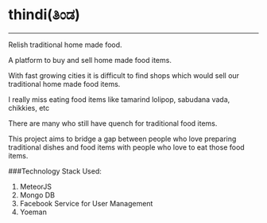 # thindi(ತಿಂಡ)
------------
Relish traditional home made food.

A platform to buy and sell home made food items.

With fast growing cities it is difficult to find shops which would sell our traditional 
home made food items.

I really miss eating  food items like tamarind lolipop, sabudana vada, chikkies, etc

There are many who still have quench for traditional food items.

This project aims to bridge a gap between people who love preparing traditional dishes and food items with people who love to eat those food items.

###Technology Stack Used:
1. MeteorJS
2. Mongo DB
3. Facebook Service for User Management
4. Yoeman
